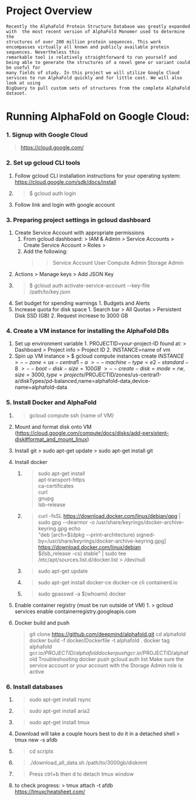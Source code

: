# Project Overview

    Recently the AlphaFold Protein Structure Database was greatly expanded with  the most recent version of AlphaFold Monomer used to determine the
    structures of over 200 million protein sequences. This work encompasses virtually all known and publicly available protein sequences. Nevertheless this
    remarkable tool is relatively straightforward to run yourself and being able to generate the structures of a novel gene or variant could be useful for
    many fields of study. In this project we will utilize Google Cloud services to run AlphaFold quickly and for little cost. We will also look at using
    BigQuery to pull custom sets of structures from the complete AlphaFold dataset. 

# Running AlphaFold on Google Cloud:

### 1. Signup with Google Cloud 

  > https://cloud.google.com/
  
### 2. Set up gcloud CLI tools 
  1. Follow gcloud CLI installation instructions for your operating system: https://cloud.google.com/sdk/docs/install
  2. > $ gcloud auth login 
  3. Follow link and login with google account 
### 3. Preparing project settings in gcloud dashboard 
  1. Create Service Account with appropriate permissions
     1. From gcloud dashboard:  > IAM & Admin \> Service Accounts \> Create Service Account \> Roles \> 
     2. Add the following:
        >> Service Account User
        >> Compute Admin 
        >> Storage Admin
  2. Actions \> Manage keys \> Add JSON Key
  3. > $ gcloud auth activate-service-account --key-file /path/to/key.json
  4. Set budget for spending warnings
    1. Budgets and Alerts 
  5. Increase quota for disk space 
    1. Search bar \> All Quotas \> Persistent Disk SSD (GB) 
    2. Request increase to 3000 GB 
### 4. Create a VM instance for installing the AlphaFold DBs 
  1. Set up environment variable 
    1. PROJECTID=your-project-ID found at: > Dashboard \> Project info \> Project ID
    2. INSTANCE=name of vm 
  2. Spin up VM instance
    > $ gcloud compute instances create $INSTANCE \
    > --zone=us-central1-a \ 
    > --machine-type=e2-standard-8 \
    > --boot-disk-size=100GB \
    > --create-disk=mode=rw,size=3000,type=projects/$PROJECTID/zones/us-central1-a/diskTypes/pd-balanced,name=alphafold-data,device-name=alphafold-data
### 5. Install Docker and AlphaFold
  1. > gcloud compute ssh {name of VM}
  2.  Mount and format disk onto VM (https://cloud.google.com/compute/docs/disks/add-persistent-disk#format_and_mount_linux)
  3. Install git 
    > sudo apt-get update 
    > sudo apt-get install git 
  4. Install docker 
      1.  > sudo apt-get install \
          > apt-transport-https \
          > ca-certificates \
          > curl \
          > gnupg \
          > lsb-release
      2. > curl -fsSL https://download.docker.com/linux/debian/gpg | sudo gpg --dearmor -o /usr/share/keyrings/docker-archive-keyring.gpg
         > echo \
         > "deb [arch=$(dpkg --print-architecture) signed-by=/usr/share/keyrings/docker-archive-keyring.gpg] https://download.docker.com/linux/debian \
         > $(lsb_release -cs) stable" | sudo tee /etc/apt/sources.list.d/docker.list > /dev/null
      3. > sudo apt-get update 
      4. > sudo apt-get install docker-ce docker-ce cli containerd.io
      5. > sudo gpasswd -a $(whoami) docker

  5. Enable container registry (must be run outside of VM)
    1. > gcloud services enable containerregistry.googleapis.com
  6. Docker build and push 
      > git clone https://github.com/deepmind/alphafold.git
      > cd alphafold
      > docker build -f docker/Dockerfile -t alphafold .
      > docker tag alphafold gcr.io/$PROJECTID/alphafold
      > docker push gcr.io/$PROJECTID/alphafold
Troubleshooting docker push 
gcloud auth list 
Make sure the service account or your account with the Storage Admin role is active 

### 6. Install databases 
  1. > sudo apt-get install rsync
  2. > sudo apt-get install aria2
  3. > sudo apt-get install tmux
  4. Download will take a couple hours best to do it in a detached shell
    > tmux new -s afdb
  5. > cd scripts 
  6. > ./download_all_data.sh /path/to/3000gb/diskmnt
  7. > Press ctrl+b then d to detach tmux window 
  8. to check progress: > tmux attach -t afdb  
      https://tmuxcheatsheet.com/










